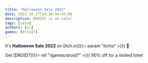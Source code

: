 ```yaml
---
title: "Halloween Sale 2022"
date: 2022-10-27T14:38:09-03:00
description: DROID7 is on sale!
tags: [sale]
authors: [jc]
games: [droid7]
---
```


It's **Halloween Sale 2022** on [itch.io]({{< param "itchio" >}}) 🎃

Get [DROID7]({{< ref "/games/droid7" >}}) 90% off for a limited time!
